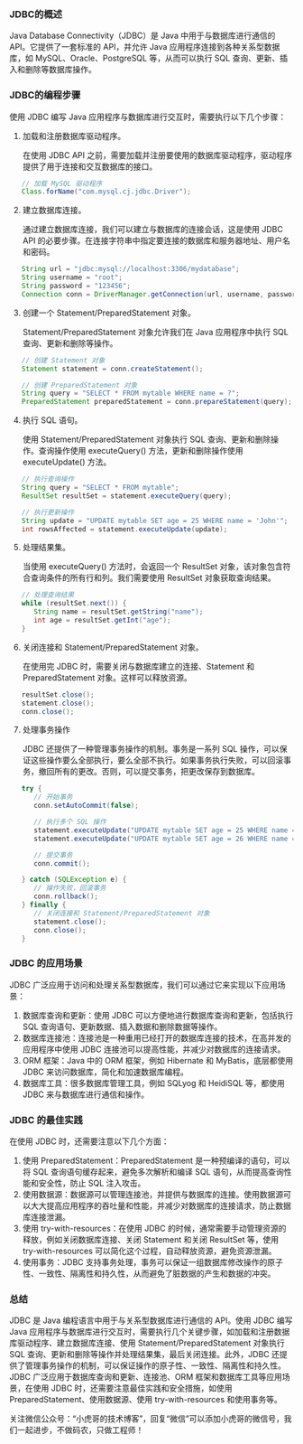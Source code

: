### JDBC的概述

Java Database Connectivity（JDBC）是 Java 中用于与数据库进行通信的 API。它提供了一套标准的 API，并允许 Java 应用程序连接到各种关系型数据库，如 MySQL、Oracle、PostgreSQL 等，从而可以执行 SQL 查询、更新、插入和删除等数据库操作。

### JDBC的编程步骤

使用 JDBC 编写 Java 应用程序与数据库进行交互时，需要执行以下几个步骤：

1. 加载和注册数据库驱动程序。

   在使用 JDBC API 之前，需要加载并注册要使用的数据库驱动程序，驱动程序提供了用于连接和交互数据库的接口。
```java
   // 加载 MySQL 驱动程序
   Class.forName("com.mysql.cj.jdbc.Driver");
```

2. 建立数据库连接。

   通过建立数据库连接，我们可以建立与数据库的连接会话，这是使用 JDBC API 的必要步骤。在连接字符串中指定要连接的数据库和服务器地址、用户名和密码。

```java
   String url = "jdbc:mysql://localhost:3306/mydatabase";
   String username = "root";
   String password = "123456";
   Connection conn = DriverManager.getConnection(url, username, password);
```

3. 创建一个 Statement/PreparedStatement 对象。

   Statement/PreparedStatement 对象允许我们在 Java 应用程序中执行 SQL 查询、更新和删除等操作。

```java
   // 创建 Statement 对象
   Statement statement = conn.createStatement();

   // 创建 PreparedStatement 对象
   String query = "SELECT * FROM mytable WHERE name = ?";
   PreparedStatement preparedStatement = conn.prepareStatement(query);
```

4. 执行 SQL 语句。

   使用 Statement/PreparedStatement 对象执行 SQL 查询、更新和删除操作。查询操作使用 executeQuery() 方法，更新和删除操作使用 executeUpdate() 方法。

```java
   // 执行查询操作
   String query = "SELECT * FROM mytable";
   ResultSet resultSet = statement.executeQuery(query);

   // 执行更新操作
   String update = "UPDATE mytable SET age = 25 WHERE name = 'John'";
   int rowsAffected = statement.executeUpdate(update);
```

5. 处理结果集。

   当使用 executeQuery() 方法时，会返回一个 ResultSet 对象，该对象包含符合查询条件的所有行和列。我们需要使用 ResultSet 对象获取查询结果。

```java
   // 处理查询结果
   while (resultSet.next()) {
      String name = resultSet.getString("name");
      int age = resultSet.getInt("age");
   }
```

6. 关闭连接和 Statement/PreparedStatement 对象。

   在使用完 JDBC 时，需要关闭与数据库建立的连接、Statement 和 PreparedStatement 对象。这样可以释放资源。

```java
   resultSet.close();
   statement.close();
   conn.close();
```

7. 处理事务操作

   JDBC 还提供了一种管理事务操作的机制。事务是一系列 SQL 操作，可以保证这些操作要么全部执行，要么全部不执行。如果事务执行失败，可以回滚事务，撤回所有的更改。否则，可以提交事务，把更改保存到数据库。

```java
   try {
      // 开始事务
      conn.setAutoCommit(false);

      // 执行多个 SQL 操作
      statement.executeUpdate("UPDATE mytable SET age = 25 WHERE name = 'John'");
      statement.executeUpdate("UPDATE mytable SET age = 26 WHERE name = 'Mike'");

      // 提交事务
      conn.commit();

   } catch (SQLException e) {
      // 操作失败，回滚事务
      conn.rollback();
   } finally {
      // 关闭连接和 Statement/PreparedStatement 对象
      statement.close();
      conn.close();
   }
```

### JDBC 的应用场景

JDBC 广泛应用于访问和处理关系型数据库，我们可以通过它来实现以下应用场景：

1. 数据库查询和更新：使用 JDBC 可以方便地进行数据库查询和更新，包括执行 SQL 查询语句、更新数据、插入数据和删除数据等操作。
2. 数据库连接池：连接池是一种重用已经打开的数据库连接的技术，在高并发的应用程序中使用 JDBC 连接池可以提高性能，并减少对数据库的连接请求。
3. ORM 框架：Java 中的 ORM 框架，例如 Hibernate 和 MyBatis，底层都使用 JDBC 来访问数据库，简化和加速数据库编程。
4. 数据库工具：很多数据库管理工具，例如 SQLyog 和 HeidiSQL 等，都使用 JDBC 来与数据库进行通信和操作。

### JDBC 的最佳实践

在使用 JDBC 时，还需要注意以下几个方面：

1. 使用 PreparedStatement：PreparedStatement 是一种预编译的语句，可以将 SQL 查询语句缓存起来，避免多次解析和编译 SQL 语句，从而提高查询性能和安全性，防止 SQL 注入攻击。
2. 使用数据源：数据源可以管理连接池，并提供与数据库的连接。使用数据源可以大大提高应用程序的吞吐量和性能，并减少对数据库的连接请求，防止数据库连接泄漏。
3. 使用 try-with-resources：在使用 JDBC 的时候，通常需要手动管理资源的释放，例如关闭数据库连接、关闭 Statement 和关闭 ResultSet 等，使用 try-with-resources 可以简化这个过程，自动释放资源，避免资源泄漏。
4. 使用事务：JDBC 支持事务处理，事务可以保证一组数据库修改操作的原子性、一致性、隔离性和持久性，从而避免了脏数据的产生和数据的冲突。

### 总结

JDBC 是 Java 编程语言中用于与关系型数据库进行通信的 API。使用 JDBC 编写 Java 应用程序与数据库进行交互时，需要执行几个关键步骤，如加载和注册数据库驱动程序、建立数据库连接、使用 Statement/PreparedStatement 对象执行 SQL 查询、更新和删除等操作并处理结果集，最后关闭连接。此外，JDBC 还提供了管理事务操作的机制，可以保证操作的原子性、一致性、隔离性和持久性。JDBC 广泛应用于数据库查询和更新、连接池、ORM 框架和数据库工具等应用场景，在使用 JDBC 时，还需要注意最佳实践和安全措施，如使用 PreparedStatement、使用数据源、使用 try-with-resources 和使用事务等。

关注微信公众号：“小虎哥的技术博客”，回复“微信”可以添加小虎哥的微信号，我们一起进步，不做码农，只做工程师！

